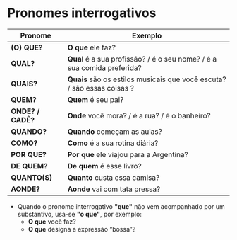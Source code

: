 # Pronomes interrogativos

| Pronome | Exemplo |
| -- | -- |
| **(O) QUE?**       | **O que** ele faz? |
| **QUAL?**          | **Qual** é a sua profissão? / é o seu nome? / é a sua comida preferida? |
| **QUAIS?**         | **Quais** são os estilos musicais que você escuta? / são essas coisas ? |
| **QUEM?**          | **Quem** é seu pai? |
| **ONDE? / CADÊ?**  | **Onde** você mora? / é a rua? / é o banheiro? |
| **QUANDO?**        | **Quando** começam as aulas? |
| **COMO?**          | **Como** é a sua rotina diária? |
| **POR QUE?**       | **Por que** ele viajou para a Argentina? |
| **DE QUEM?**       | **De quem** é esse livro? |
| **QUANTO(S)**      | **Quanto** custa essa camisa? |
| **AONDE?**         | **Aonde** vai com tata pressa? |

* Quando o pronome interrogativo **"que"** não vem acompanhado por um substantivo, usa-se **"o que"**, por exemplo:
  * **O que** você faz?
  * **O que** designa a expressão “bossa”?
